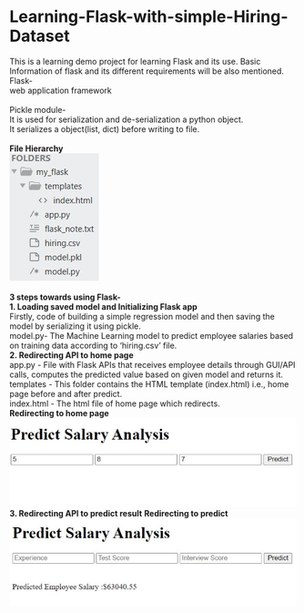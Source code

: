 # Learning-Flask-with-simple-Hiring-Dataset
This is a learning demo project for learning Flask and its use. Basic Information of flask and its different requirements will be also mentioned.
<br/>
Flask-<br/> 
web application framework
<br/><br/>
Pickle module-<br/>
It is used for serialization and de-serialization a python object.<br/>
It serializes a object(list, dict) before writing to file.
<br/><br/>
<b>File Hierarchy</b><br/>
![Repository Hierarchy](folder_hierarchy.JPG)
<br/><br/>
<b>3 steps towards using Flask-</b><br/>
<b>1. Loading saved model and Initializing Flask app</b><br/>
Firstly, code of building a simple regression model and then saving the model by serializing it using pickle.<br/>
model.py- The Machine Learning model to predict employee salaries based on training data according to ‘hiring.csv’ file.<br/>
<b>2. Redirecting API to home page</b><br/>
app.py -  File with Flask APIs that receives employee details through GUI/API calls, computes the predicted value based on given model and returns it.<br/>
templates - This folder contains the HTML template (index.html) i.e., home page before and after predict.<br/>
index.html - The html file of home page which redirects.<br/>
<b>Redirecting to home page</b><br/>
![Input on home page](inputs.JPG)
<br/>
<b>3. Redirecting API to predict result</b>
<b>Redirecting to predict</b><br/>
![Predict result](predict.JPG)
<br/><br/>
